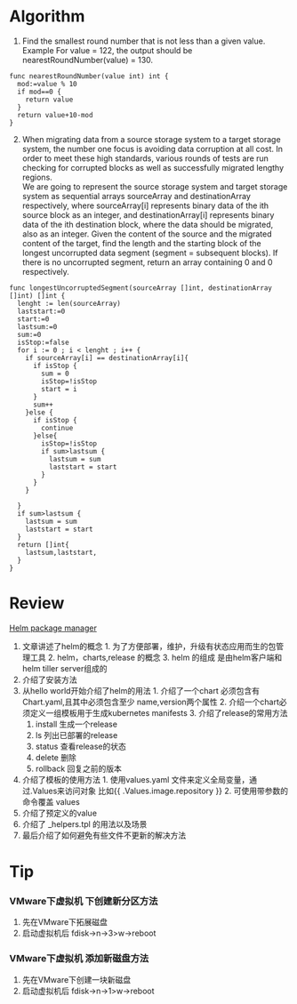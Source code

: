 # Algorithm
  1. Find the smallest round number that is not less than a given value.
    Example
    For value = 122, the output should be
    nearestRoundNumber(value) = 130.
  ```golang
  func nearestRoundNumber(value int) int {
    mod:=value % 10
    if mod==0 {
      return value
    }
    return value+10-mod
  }
  ```
  2. When migrating data from a source storage system to a target storage system, the number one focus is avoiding data corruption at all cost. In order to meet these high standards, various rounds of tests are run checking for corrupted blocks as well as successfully migrated lengthy regions.  
  We are going to represent the source storage system and target storage system as sequential arrays sourceArray and destinationArray respectively, where sourceArray[i] represents binary data of the ith source block as an integer, and destinationArray[i] represents binary data of the ith destination block, where the data should be migrated, also as an integer. Given the content of the source and the migrated content of the target, find the length and the starting block of the longest uncorrupted data segment (segment = subsequent blocks).
  If there is no uncorrupted segment, return an array containing 0 and 0 respectively.
  ```golang
  func longestUncorruptedSegment(sourceArray []int, destinationArray []int) []int {
    lenght := len(sourceArray)
    laststart:=0
    start:=0
    lastsum:=0
    sum:=0
    isStop:=false
    for i := 0 ; i < lenght ; i++ {
      if sourceArray[i] == destinationArray[i]{
        if isStop {
          sum = 0
          isStop=!isStop
          start = i
        }
        sum++
      }else {
        if isStop {
          continue
        }else{
          isStop=!isStop
          if sum>lastsum {
            lastsum = sum
            laststart = start
          }
        }
      }

    }
    if sum>lastsum {
      lastsum = sum
      laststart = start
    }
    return []int{
      lastsum,laststart,
    }
  }
  ```
# Review
[Helm package manager](https://medium.com/@gajus/the-missing-ci-cd-kubernetes-component-helm-package-manager-1fe002aac680)
  1. 文章讲述了helm的概念
    1. 为了方便部署，维护，升级有状态应用而生的包管理工具
    2. helm，charts,release 的概念
    3. helm 的组成 是由helm客户端和helm tiller server组成的
  2. 介绍了安装方法
  3. 从hello world开始介绍了helm的用法
    1. 介绍了一个chart 必须包含有 Chart.yaml,且其中必须包含至少 name,version两个属性
    2. 介绍一个chart必须定义一组模板用于生成kubernetes manifests
    3. 介绍了release的常用方法
      1. install 生成一个release
      2. ls 列出已部署的release
      3. status 查看release的状态
      4. delete 删除
      5. rollback 回复之前的版本
  4. 介绍了模板的使用方法
    1. 使用values.yaml 文件来定义全局变量，通过.Values来访问对象 比如{{ .Values.image.repository }}
    2. 可使用带参数的命令覆盖 values
  5. 介绍了预定义的value
  6. 介绍了 _helpers.tpl 的用法以及场景
  7. 最后介绍了如何避免有些文件不更新的解决方法
# Tip
### VMware下虚拟机 下创建新分区方法
  1. 先在VMware下拓展磁盘
  2. 启动虚拟机后 fdisk->n->3>w->reboot
### VMware下虚拟机 添加新磁盘方法
  1. 先在VMware下创建一块新磁盘
  2. 启动虚拟机后 fdisk->n->1>w->reboot
